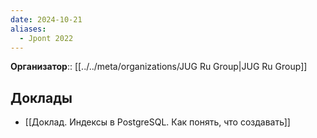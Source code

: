 ```yaml
---
date: 2024-10-21
aliases:
  - Jpont 2022
---
```


**Организатор**:: [[../../meta/organizations/JUG Ru Group|JUG Ru Group]]

## Доклады
<!-- QueryToSerialize: LIST FROM [[]] WHERE contains(Конференция, this.file.link) -->
<!-- SerializedQuery: LIST FROM [[]] WHERE contains(Конференция, this.file.link) -->
- [[Доклад. Индексы в PostgreSQL. Как понять, что создавать]]
<!-- SerializedQuery END -->

